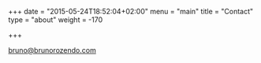 +++
date = "2015-05-24T18:52:04+02:00"
menu = "main"
title = "Contact"
type = "about"
weight = -170

+++

bruno@brunorozendo.com
